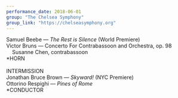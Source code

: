 ```yaml
---
performance_date: 2018-06-01
group: "The Chelsea Symphony"
group_link: "https://chelseasymphony.org"
---
```

Samuel Beebe — _The Rest is Silence_ (World Premiere)<br/>
Victor Bruns — Concerto For Contrabassoon and Orchestra, op. 98<br/>
&nbsp;&nbsp;&nbsp;&nbsp;Susanne Chen, contrabassoon<br/>
*HORN<br/>
<br/>
INTERMISSION
<br/>
Jonathan Bruce Brown — _Skyward!_ (NYC Premiere)<br/>
Ottorino Respighi — _Pines of Rome_<br/>
*CONDUCTOR



